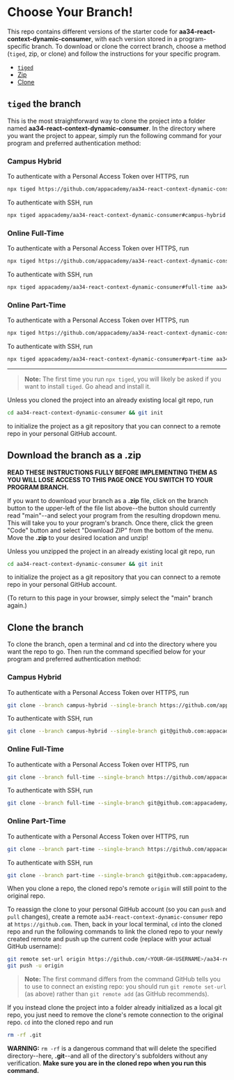 # Choose Your Branch!

This repo contains different versions of the starter code for **aa34-react-context-dynamic-consumer**,
with each version stored in a program-specific branch. To download or clone the
correct branch, choose a method (`tiged`, zip, or clone) and follow the
instructions for your specific program.

* [`tiged`](#tiged-the-branch)
* [Zip](#download-the-branch-as-a-zip)
* [Clone](#clone-the-branch)

## `tiged` the branch

This is the most straightforward way to clone the project into a folder named
**aa34-react-context-dynamic-consumer**. In the directory where you want the project to appear, simply
run the following command for your program and preferred authentication method:

### Campus Hybrid

To authenticate with a Personal Access Token over HTTPS, run

```sh
npx tiged https://github.com/appacademy/aa34-react-context-dynamic-consumer#campus-hybrid aa34-react-context-dynamic-consumer
```

To authenticate with SSH, run

```sh
npx tiged appacademy/aa34-react-context-dynamic-consumer#campus-hybrid aa34-react-context-dynamic-consumer
```

### Online Full-Time

To authenticate with a Personal Access Token over HTTPS, run

```sh
npx tiged https://github.com/appacademy/aa34-react-context-dynamic-consumer#full-time aa34-react-context-dynamic-consumer
```

To authenticate with SSH, run

```sh
npx tiged appacademy/aa34-react-context-dynamic-consumer#full-time aa34-react-context-dynamic-consumer
```

### Online Part-Time

To authenticate with a Personal Access Token over HTTPS, run

```sh
npx tiged https://github.com/appacademy/aa34-react-context-dynamic-consumer#part-time aa34-react-context-dynamic-consumer
```

To authenticate with SSH, run

```sh
npx tiged appacademy/aa34-react-context-dynamic-consumer#part-time aa34-react-context-dynamic-consumer
```

-----

> **Note:** The first time you run `npx tiged`, you will likely be asked if you
> want to install `tiged`. Go ahead and install it.

Unless you cloned the project into an already existing local git repo, run

```sh
cd aa34-react-context-dynamic-consumer && git init
```

to initialize the project as a git repository that you can connect to a remote
repo in your personal GitHub account.

## Download the branch as a .zip

**READ THESE INSTRUCTIONS FULLY BEFORE IMPLEMENTING THEM AS YOU WILL LOSE ACCESS
TO THIS PAGE ONCE YOU SWITCH TO YOUR PROGRAM BRANCH.**

If you want to download your branch as a __.zip__ file, click on the branch
button to the upper-left of the file list above--the button should currently
read "main"--and select your program from the resulting dropdown menu. This will
take you to your program's branch. Once there, click the green "Code" button and
select "Download ZIP" from the bottom of the menu. Move the __.zip__ to your
desired location and unzip!

Unless you unzipped the project in an already existing local git repo, run

```sh
cd aa34-react-context-dynamic-consumer && git init
```

to initialize the project as a git repository that you can connect to a remote
repo in your personal GitHub account.

(To return to this page in your browser, simply select the "main" branch again.)

## Clone the branch

To clone the branch, open a terminal and cd into the directory where you want
the repo to go. Then run the command specified below for your program and
preferred authentication method:

### Campus Hybrid

To authenticate with a Personal Access Token over HTTPS, run

```sh
git clone --branch campus-hybrid --single-branch https://github.com/appacademy/aa34-react-context-dynamic-consumer.git
```

To authenticate with SSH, run

```sh
git clone --branch campus-hybrid --single-branch git@github.com:appacademy/aa34-react-context-dynamic-consumer.git
```

### Online Full-Time

To authenticate with a Personal Access Token over HTTPS, run

```sh
git clone --branch full-time --single-branch https://github.com/appacademy/aa34-react-context-dynamic-consumer.git
```

To authenticate with SSH, run

```sh
git clone --branch full-time --single-branch git@github.com:appacademy/aa34-react-context-dynamic-consumer.git
```

### Online Part-Time

To authenticate with a Personal Access Token over HTTPS, run

```sh
git clone --branch part-time --single-branch https://github.com/appacademy/aa34-react-context-dynamic-consumer.git
```

To authenticate with SSH, run

```sh
git clone --branch part-time --single-branch git@github.com:appacademy/aa34-react-context-dynamic-consumer.git
```

When you clone a repo, the cloned repo's remote `origin` will still point to the
original repo.

To reassign the clone to your personal GitHub account (so you can `push` and
`pull` changes), create a remote `aa34-react-context-dynamic-consumer` repo at `https://github.com`.
Then, back in your local terminal, `cd` into the cloned repo and run the
following commands to link the cloned repo to your newly created remote and push
up the current code (replace <YOUR-GH-USERNAME> with your actual GitHub username):

```sh
git remote set-url origin https://github.com/<YOUR-GH-USERNAME>/aa34-react-context-dynamic-consumer
git push -u origin
```

 > **Note:** The first command differs from the command GitHub tells you to use
 > to connect an existing repo: you should run `git remote set-url` (as above)
 > rather than `git remote add` (as GitHub recommends).

 If you instead clone the project into a folder already initialized as a local
 git repo, you just need to remove the clone's remote connection to the original
 repo. `cd` into the cloned repo and run

 ```sh
 rm -rf .git
 ```

**WARNING:** `rm -rf` is a dangerous command that will delete the specified
directory--here, __.git__--and all of the directory's subfolders without any
verification. **Make sure you are in the cloned repo when you run this
command.**
